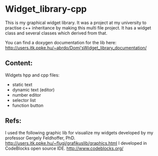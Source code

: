 # Widget_library-cpp
This is my graphical widget library. It was a project at my university to practise c++ inheritance by making this multi file project. It has a widget class and several classes which derived from that. 

You can find a doxygen documentation for the lib here: http://users.itk.ppke.hu/~abrdo/Domi'sWidget_library_documentation/

## Content:
Widgets hpp and cpp files:
- static text
- dynamic text (editor)
- number editor
- selector list
- function button

## Refs:
I used the following graphic lib for visualize my widgets developed by my professor Gergely Feldhoffer, PhD. http://users.itk.ppke.hu/~flugi/grafikuslib/graphics.html
I developed in CodeBlocks open source IDE.  http://www.codeblocks.org/

